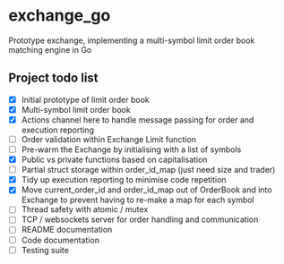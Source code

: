 # exchange_go
Prototype exchange, implementing a multi-symbol limit order book matching engine in Go

## Project todo list
- [x] Initial prototype of limit order book
- [x] Multi-symbol limit order book
- [x] Actions channel here to handle message passing for order and execution reporting
- [ ] Order validation within Exchange Limit function
- [ ] Pre-warm the Exchange by initialising with a list of symbols
- [x] Public vs private functions based on capitalisation
- [ ] Partial struct storage within order_id_map (just need size and trader)
- [x] Tidy up execution reporting to minimise code repetition
- [x] Move current_order_id and order_id_map out of OrderBook and into Exchange to prevent having to re-make a map for each symbol
- [ ] Thread safety with atomic / mutex
- [ ] TCP / websockets server for order handling and communication
- [ ] README documentation
- [ ] Code documentation
- [ ] Testing suite
